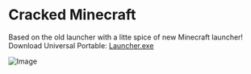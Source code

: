 
# Cracked Minecraft

Based on the old launcher with a litte spice of new Minecraft launcher!
Download Universal Portable: [Launcher.exe](https://github.com/DigitalSerpant/Cracked-Minecraft-Launcher/raw/main/Launcher.exe)

![Image](https://digitalserpant.github.io/Pics/minecraft.png)
